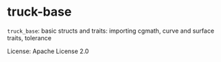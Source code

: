 # truck-base

`truck_base`: basic structs and traits: importing cgmath, curve and surface traits, tolerance

License: Apache License 2.0
